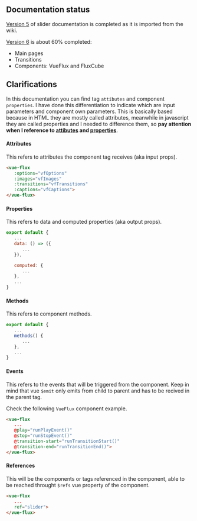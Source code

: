 ---
---

<ClientOnly>
   <demos-home />
</ClientOnly>

## Documentation status

[Version 5](/v5/) of slider documentation is completed as it is imported from the wiki.

[Version 6](/v6/) is about 60% completed:
- Main pages
- Transitions
- Components: VueFlux and FluxCube

## Clarifications

In this documentation you can find tag `attibutes` and component `properties`. I have done this differentiation to indicate which are input parameters and component own parameters. This is basically based because in HTML they are mostly called attributes, meanwhile in javascript they are called properties and I needed to difference them, so **pay attention when I reference to <u>attibutes</u> and <u>properties</u>**.

#### Attributes

This refers to attributes the component tag receives (aka input props).

``` html
<vue-flux
   :options="vfOptions"
   :images="vfImages"
   :transitions="vfTransitions"
   :captions="vfCaptions">
</vue-flux>
```

#### Properties

This refers to data and computed properties (aka output props).

``` js
export default {
   ...
   data: () => ({
      ...
   }),

   computed: {
      ...
   },
   ...
}
```

#### Methods

This refers to component methods.

``` js
export default {
   ...
   methods() {
      ...
   },
   ...
}
```

#### Events

This refers to the events that will be triggered from the component. Keep in mind that vue `$emit` only emits from child to parent and has to be recived in the parent tag.

Check the following `VueFlux` component example.

``` html
<vue-flux
   ...
   @play="runPlayEvent()"
   @stop="runStopEvent()"
   @transition-start="runTransitionStart()"
   @transition-end="runTransitionEnd()">
</vue-flux>
```

#### References

This will be the components or tags referenced in the component, able to be reached throught `$refs` vue property of the component.

``` html
<vue-flux
   ...
   ref="slider">
</vue-flux>
```
